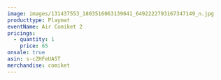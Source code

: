 ```yaml
---
image: images/131437553_1803516063139641_6492222793167347149_n.jpg
producttype: Playmat
eventName: Air Comiket 2
pricings:
  - quantity: 1
    price: 65
onsale: true
asin: s-cZHFeUA5T
merchandise: comiket
---
```

